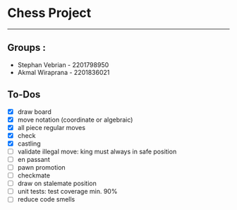 # Chess Project
---

## Groups :
- Stephan Vebrian - 2201798950
- Akmal Wiraprana - 2201836021

## To-Dos

- [X] draw board
- [X] move notation (coordinate or algebraic)
- [X] all piece regular moves
- [X] check
- [X] castling
- [ ] validate illegal move: king must always in safe position
- [ ] en passant
- [ ] pawn promotion
- [ ] checkmate
- [ ] draw on stalemate position
- [ ] unit tests: test coverage min. 90%
- [ ] reduce code smells
